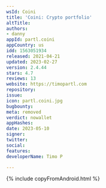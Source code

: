 ```yaml
---
wsId: Coini
title: 'Coini: Crypto portfolio'
altTitle: 
authors:
- danny
appId: partl.coini
appCountry: us
idd: 1563051934
released: 2021-04-21
updated: 2023-02-27
version: 2.4.44
stars: 4.7
reviews: 13
website: https://timopartl.com
repository: 
issue: 
icon: partl.coini.jpg
bugbounty: 
meta: removed
verdict: nowallet
appHashes: 
date: 2023-05-10
signer: 
twitter: 
social: 
features: 
developerName: Timo P

---
```


{% include copyFromAndroid.html %}
